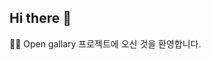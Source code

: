 ## Hi there 👋

🙋‍♀️ Open gallary 프로젝트에 오신 것을 환영합니다.

<!--

**Here are some ideas to get you started:**

🙋‍♀️ A short introduction - Open gallary 프로젝트
🌈 Contribution guidelines - how can the community get involved?
👩‍💻 Useful resources - where can the community find your docs? Is there anything else the community should know?
🍿 Fun facts - what does your team eat for breakfast?
🧙 Remember, you can do mighty things with the power of [Markdown](https://docs.github.com/github/writing-on-github/getting-started-with-writing-and-formatting-on-github/basic-writing-and-formatting-syntax)
-->
